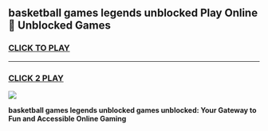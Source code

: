 
## basketball games legends unblocked Play Online 👋 Unblocked Games
<h3>
<a href="https://premium.freeplayer.one?title=basketball_games_legends_unblocked&ref=19F">CLICK TO PLAY</a></h3>
<hr>

<h3>
<a href="https://premium.freeplayer.one?title=basketball_games_legends_unblocked&ref=19F">CLICK 2 PLAY</a>
  
</h3>

<a href="https://premium.freeplayer.one?title=basketball_games_legends_unblocked&ref=19F"><img src="https://clearcache.store/games.png"></a>


**basketball games legends unblocked games unblocked: Your Gateway to Fun and Accessible Online Gaming**
